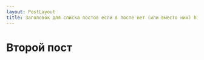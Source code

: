 ```yaml
---
layout: PostLayout
title: Заголовок для списка постов если в посте нет (или вместо них) h1, h2 и т.д.
---
```

# Второй пост